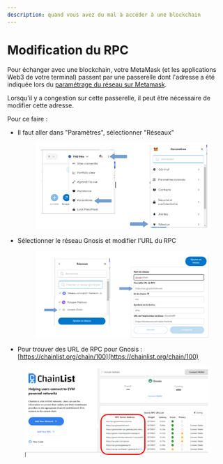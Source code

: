 ```yaml
---
description: quand vous avez du mal à accéder à une blockchain
---
```


# Modification du RPC

Pour échanger avec une blockchain, votre MetaMask (et les applications Web3 de votre terminal) passent par une passerelle dont l'adresse a été indiquée lors du [paramétrage du réseau sur Metamask](ajout-dun-reseau.md).

Lorsqu'il y a congestion sur cette passerelle, il peut être nécessaire de modifier cette adresse.

Pour ce faire :&#x20;

*   Il faut aller dans "Paramètres", sélectionner "Réseaux"

    <figure><img src="../../.gitbook/assets/image (216).png" alt=""><figcaption></figcaption></figure>
*   Sélectionner le réseau Gnosis et modifier l'URL du RPC

    <figure><img src="../../.gitbook/assets/image (217).png" alt=""><figcaption></figcaption></figure>
* Pour trouver des URL de RPC pour Gnosis : [https://chainlist.org/chain/100](https://chainlist.org/chain/100)

<figure><img src="../../.gitbook/assets/image (195).png" alt=""><figcaption></figcaption></figure>
